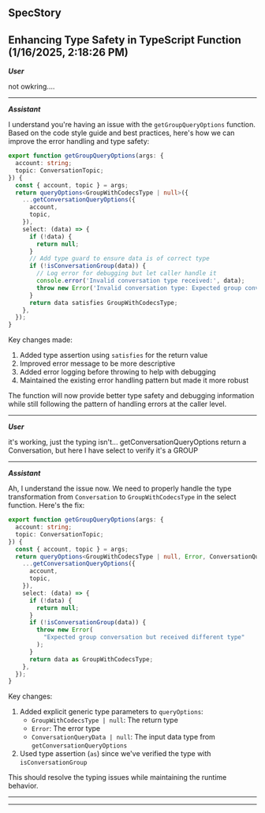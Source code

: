 ## SpecStory

## Enhancing Type Safety in TypeScript Function (1/16/2025, 2:18:26 PM)

_**User**_

not owkring....

---

_**Assistant**_

I understand you're having an issue with the `getGroupQueryOptions` function. Based on the code style guide and best practices, here's how we can improve the error handling and type safety:

```typescript:queries/useGroupQuery.ts
export function getGroupQueryOptions(args: {
  account: string;
  topic: ConversationTopic;
}) {
  const { account, topic } = args;
  return queryOptions<GroupWithCodecsType | null>({
    ...getConversationQueryOptions({
      account,
      topic,
    }),
    select: (data) => {
      if (!data) {
        return null;
      }
      // Add type guard to ensure data is of correct type
      if (!isConversationGroup(data)) {
        // Log error for debugging but let caller handle it
        console.error('Invalid conversation type received:', data);
        throw new Error('Invalid conversation type: Expected group conversation');
      }
      return data satisfies GroupWithCodecsType;
    },
  });
}
```

Key changes made:
1. Added type assertion using `satisfies` for the return value
2. Improved error message to be more descriptive
3. Added error logging before throwing to help with debugging
4. Maintained the existing error handling pattern but made it more robust

The function will now provide better type safety and debugging information while still following the pattern of handling errors at the caller level.

---

_**User**_

it's working, just the typing isn't... getConversationQueryOptions return a Conversation, but here I have select to verify it's a GROUP 

---

_**Assistant**_

Ah, I understand the issue now. We need to properly handle the type transformation from `Conversation` to `GroupWithCodecsType` in the select function. Here's the fix:

```typescript:queries/useGroupQuery.ts
export function getGroupQueryOptions(args: {
  account: string;
  topic: ConversationTopic;
}) {
  const { account, topic } = args;
  return queryOptions<GroupWithCodecsType | null, Error, ConversationQueryData | null>({
    ...getConversationQueryOptions({
      account,
      topic,
    }),
    select: (data) => {
      if (!data) {
        return null;
      }
      if (!isConversationGroup(data)) {
        throw new Error(
          "Expected group conversation but received different type"
        );
      }
      return data as GroupWithCodecsType;
    },
  });
}
```

Key changes:
1. Added explicit generic type parameters to `queryOptions`:
   - `GroupWithCodecsType | null`: The return type
   - `Error`: The error type
   - `ConversationQueryData | null`: The input data type from `getConversationQueryOptions`
2. Used type assertion (`as`) since we've verified the type with `isConversationGroup`

This should resolve the typing issues while maintaining the runtime behavior.

---



---

